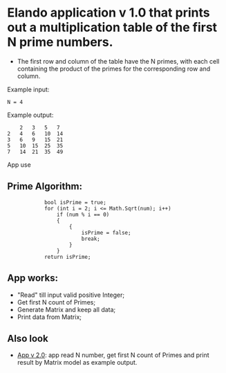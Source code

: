 # Elando application v 1.0 that prints out a multiplication table of the first N prime numbers.
* The first row and column of the table have the N primes, with each cell containing the product of the primes for the corresponding row and column.

Example input: 
```
N = 4
```
Example output:
```
    2   3   5   7  
2   4   6   10  14 
3   6   9   15  21 
5   10  15  25  35 
7   14  21  35  49 
```

App use 
## Prime Algorithm: 
``` 
            bool isPrime = true;
            for (int i = 2; i <= Math.Sqrt(num); i++)
                if (num % i == 0)
                {
                    {
                        isPrime = false;
                        break;
                    }
                }
            return isPrime;
```

## App works:
 -  "Read" till input valid positive Integer;
 -  Get first N count of Primes;
 -  Generate Matrix and keep all data;
 -  Print data from Matrix;

## Also look
 - [App v 2.0](https://github.com/knaevKMK/Elando/tree/v_2.0): app read N number, get first N count of Primes and print result by Matrix model as example output.

